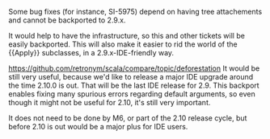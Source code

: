Some bug fixes (for instance, SI-5975) depend on having tree attachements and cannot be backported to 2.9.x.

It would help to have the infrastructure, so this and other tickets will be easily backported.
This will also make it easier to rid the world of the {{Apply}} subclasses, in a 2.9.x-IDE-friendly way.

https://github.com/retronym/scala/compare/topic/deforestation
It would be still very useful, because we'd like to release a major IDE upgrade around the time 2.10.0 is out. That will be the last IDE release for 2.9. This backport enables fixing many spurious errors regarding default arguments, so even though it might not be useful for 2.10, it's still very important.

It does not need to be done by M6, or part of the 2.10 release cycle, but before 2.10 is out would be a major plus for IDE users.

